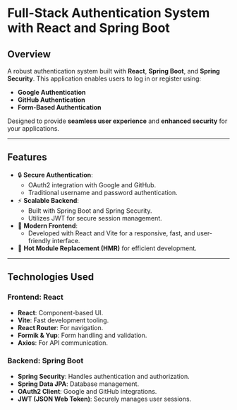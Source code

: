 # **Full-Stack Authentication System with React and Spring Boot**

## **Overview**
A robust authentication system built with **React**, **Spring Boot**, and **Spring Security**. This application enables users to log in or register using:
- **Google Authentication**
- **GitHub Authentication**
- **Form-Based Authentication**

Designed to provide **seamless user experience** and **enhanced security** for your applications.

---

## **Features**
- 🔒 **Secure Authentication**:
  - OAuth2 integration with Google and GitHub.
  - Traditional username and password authentication.
- ⚡ **Scalable Backend**:
  - Built with Spring Boot and Spring Security.
  - Utilizes JWT for secure session management.
- 🎨 **Modern Frontend**:
  - Developed with React and Vite for a responsive, fast, and user-friendly interface.
- 🔄 **Hot Module Replacement (HMR)** for efficient development.

---

## **Technologies Used**
### **Frontend: React**
- **React**: Component-based UI.
- **Vite**: Fast development tooling.
- **React Router**: For navigation.
- **Formik & Yup**: Form handling and validation.
- **Axios**: For API communication.

### **Backend: Spring Boot**
- **Spring Security**: Handles authentication and authorization.
- **Spring Data JPA**: Database management.
- **OAuth2 Client**: Google and GitHub integrations.
- **JWT (JSON Web Token)**: Securely manages user sessions.
